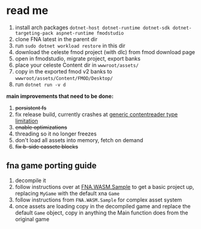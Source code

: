 # read me

1. install arch packages `dotnet-host dotnet-runtime dotnet-sdk dotnet-targeting-pack aspnet-runtime fmodstudio`
2. clone FNA latest in the parent dir
3. run `sudo dotnet workload restore` in this dir
4. download the celeste fmod project (with dlc) from fmod download page
5. open in fmodstudio, migrate project, export banks
6. place your celeste Content dir in `wwwroot/assets/`
7. copy in the exported fmod v2 banks to `wwwroot/assets/Content/FMOD/Desktop/`
8. run `dotnet run -v d`

**main improvements that need to be done:**
1. ~~persistent fs~~
2. fix release build, currently crashes at [generic contentreader type limitation](<https://gist.github.com/TheSpydog/e94c8c23c01615a5a3b2cc1a0857415c#qa>)
3. ~~enable optimizations~~
4. threading so it no longer freezes
5. don't load all assets into memory, fetch on demand
6. ~~fix b-side cassete blocks~~

## fna game porting guide
1. decompile it
2. follow instructions over at [FNA.WASM.Sample](https://github.com/RedMike/FNA.WASM.Sample/wiki/Manually-setting-up-FNA-Project-for-WASM#set-up-wasm-project) to get a basic project up, replacing `MyGame` with the default xna `Game`
3. follow instructions from `FNA.WASM.Sample` for complex asset system
4. once assets are loading copy in the decompiled game and replace the default `Game` object, copy in anything the Main function does from the original game
